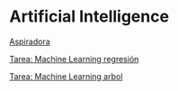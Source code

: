 # Artificial Intelligence 

[Aspiradora](https://allangomez72.github.io/IA/Tareas/Tarea1)

[Tarea: Machine Learning regresión](/Tareas/Tarea_Machine_regresion/regresion_index.html)

[Tarea: Machine Learning arbol](/Tareas/Tarea_Machine_regresion/arbol_index.html)
